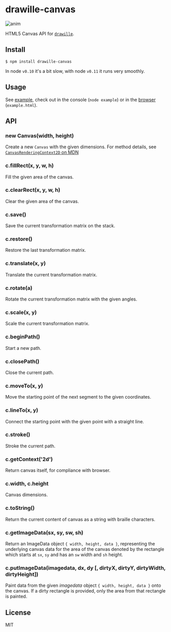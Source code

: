 # drawille-canvas

![anim](anim.gif)

HTML5 Canvas API for [`drawille`](https://github.com/madbence/node-drawille).

## Install

```
$ npm install drawille-canvas
```

In node `v0.10` it's a bit slow, with node `v0.11` it runs very smoothly.

## Usage

See [example](example.js), check out in the console (`node example`) or in the [browser](http://madbence.github.io/node-drawille-canvas/) (`example.html`).

## API

### new Canvas(width, height)

Create a new `Canvas` with the given dimensions.
For method details, see [`CanvasRenderingContext2D` on MDN](https://developer.mozilla.org/en-US/docs/Web/API/CanvasRenderingContext2D)

### c.fillRect(x, y, w, h)

Fill the given area of the canvas.

### c.clearRect(x, y, w, h)

Clear the given area of the canvas.

### c.save()

Save the current transformation matrix on the stack.

### c.restore()

Restore the last transformation matrix.

### c.translate(x, y)

Translate the current transformation matrix.

### c.rotate(a)

Rotate the current transformation matrix with the given angles.

### c.scale(x, y)

Scale the current transformation matrix.

### c.beginPath()

Start a new path.

### c.closePath()

Close the current path.

### c.moveTo(x, y)

Move the starting point of the next segment to the given coordinates.

### c.lineTo(x, y)

Connect the starting point with the given point with a straight line.

### c.stroke()

Stroke the current path.

### c.getContext('2d')

Return canvas itself, for compliance with browser.

### c.width, c.height

Canvas dimensions.

### c.toString()

Return the current content of canvas as a string with braille characters.

### c.getImageData(sx, sy, sw, sh)

Return an ImageData object `{ width, height, data }`, representing the underlying canvas data for the area of the canvas denoted by the rectangle which starts at `sx`, `sy` and has an `sw` width and `sh` height.

### c.putImageData(imagedata, dx, dy [, dirtyX, dirtyY, dirtyWidth, dirtyHeight])

Paint data from the given _imagedata_ object `{ width, height, data }` onto the canvas. If a dirty rectangle is provided, only the area from that rectangle is painted.

## License

MIT
